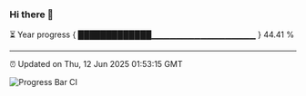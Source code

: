 ### Hi there 👋

⏳ Year progress { █████████████▁▁▁▁▁▁▁▁▁▁▁▁▁▁▁▁▁ } 44.41 %

---

⏰ Updated on Thu, 12 Jun 2025 01:53:15 GMT

![Progress Bar CI](https://github.com/liununu/liununu/workflows/Progress%20Bar%20CI/badge.svg)
